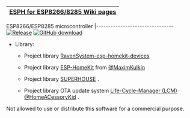 [ESPH for ESP8266/8285 Wiki pages ](https://github.com/wwns/esph-devices/wiki) |
-------------------------------------------------------------------------------|


 ESP8266/ESP8285 microcontroller 
|--------------------------------
[![Release](https://img.shields.io/github/v/tag/wwns/esph?color=blue&label=release)](https://github.com/wwns/esph/releases)
[![GitHub download](https://img.shields.io/github/downloads/wwns/esph/total.svg)](https://github.com/wwns/esph/releases/latest)

* Library:

  * Project library [RavenSystem-esp-homekit-devices](https://github.com/RavenSystem/esp-homekit-devices) 

  * Project library [ESP-HomeKit](https://github.com/maximkulkin/esp-homekit) from [@MaximKulkin](https://github.com/maximkulkin)

  * Project library [SUPERHOUSE](https://github.com/SuperHouse/esp-open-rtos) .

  * Project library OTA update system [Life-Cycle-Manager (LCM)](https://github.com/HomeACcessoryKid/life-cycle-manager)
[@HomeACessoryKid](https://github.com/HomeACcessoryKid) .


Not allowed to use or distribute this software for a commercial purpose.


